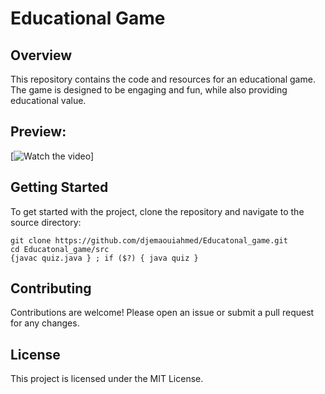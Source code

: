 # Educational Game

## Overview
This repository contains the code and resources for an educational game. The game is designed to be engaging and fun, while also providing educational value.

## Preview:
[![Watch the video](https://github.com/djemaouiahmed/Educatonal_game/raw/main/preview-video/thumbnail.png)]
## Getting Started
To get started with the project, clone the repository and navigate to the source directory:
```
git clone https://github.com/djemaouiahmed/Educatonal_game.git
cd Educatonal_game/src
{javac quiz.java } ; if ($?) { java quiz }
```

## Contributing
Contributions are welcome! Please open an issue or submit a pull request for any changes.

## License
This project is licensed under the MIT License.
